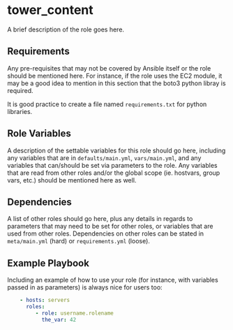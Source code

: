 tower_content
=========

A brief description of the role goes here.

Requirements
------------

Any pre-requisites that may not be covered by Ansible itself or the role should be mentioned here. For instance, if the role uses the EC2 module, it may be a good idea to mention in this section that the boto3 python libray is required.

It is good practice to create a file named `requirements.txt` for python libraries.

Role Variables
--------------

A description of the settable variables for this role should go here, including any variables that are in `defaults/main.yml`, `vars/main.yml`, and any variables that can/should be set via parameters to the role.
Any variables that are read from other roles and/or the global scope (ie. hostvars, group vars, etc.) should be mentioned here as well.

Dependencies
------------

A list of other roles should go here, plus any details in regards to
parameters that may need to be set for other roles, or variables that are used from other roles.
Dependencies on other roles can be stated in `meta/main.yml` (hard) or `requirements.yml` (loose).

Example Playbook
----------------

Including an example of how to use your role (for instance, with variables passed in as parameters) is always nice for users too:

```yaml
    - hosts: servers
      roles:
         - role: username.rolename
           the_var: 42
```
